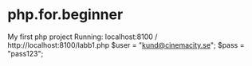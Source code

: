 # php.for.beginner
My first php project
Running: localhost:8100 / http://localhost:8100/labb1.php
$user = "kund@cinemacity.se";
$pass = "pass123";

